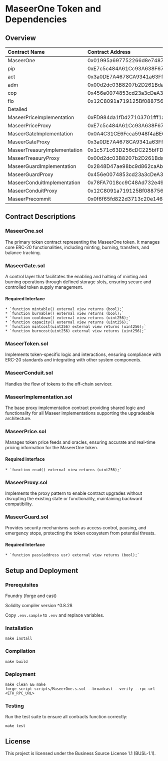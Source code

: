 # MaseerOne Token and Dependencies

## Overview

| Contract Name | Contract Address |
|:--------------|:-----------------|
| MaseerOne | 0x01995a697752266d8e748738aaa3f06464b8350b |
| pip | 0xE7c5c484A61Cc93A638F67906a9900d94b40FDA7 |
| act | 0x3a0DE7A4678CA9341a63Ffe78041385EdA65B128 |
| adm | 0x00d2dc03B8207b2D261Bda5D149Dd7FcF3bdF8d7 |
| cop | 0x456e0074853cd23a3cDeA3A1Bb85575eD9b1a718 |
| flo | 0x12C8091a719125Bf08875635c3Ed738510C56141 |
| Detailed | |
| MaseerPriceImplementation | 0xFD984da1fDd27103701fff1aA27CCBe361EC5344 |
| MaseerPriceProxy | 0xE7c5c484A61Cc93A638F67906a9900d94b40FDA7 |
| MaseerGateImplementation | 0x0A4C31CE6Fcca5948f4aBE6a7dF350A88993e249 |
| MaseerGateProxy | 0x3a0DE7A4678CA9341a63Ffe78041385EdA65B128 |
| MaseerTreasuryImplementation | 0x1c571c63D256cDC225bfFDc1d6602f3554F027AE |
| MaseerTreasuryProxy | 0x00d2dc03B8207b2D261Bda5D149Dd7FcF3bdF8d7 |
| MaseerGuardImplementation | 0x2848D47ae98bc9d862caAb91C1F236cef112dCCf |
| MaseerGuardProxy | 0x456e0074853cd23a3cDeA3A1Bb85575eD9b1a718 |
| MaseerConduitImplementation | 0x78FA7018cc9C48Ad732e49A491032eF47018d5fD |
| MaseerConduitProxy | 0x12C8091a719125Bf08875635c3Ed738510C56141 |
| MaseerPrecommit | 0x0f6f65fd822d3713c20e146ff66e4d83b050c31d |


## Contract Descriptions

### MaseerOne.sol

The primary token contract representing the MaseerOne token. It manages core ERC-20 functionalities, including minting, burning, transfers, and balance tracking.

### MaseerGate.sol

A control layer that facilitates the enabling and halting of minting and burning operations through defined storage slots, ensuring secure and controlled token supply management.

#### Required Interface

    * `function mintable() external view returns (bool);`
    * `function burnable() external view returns (bool);`
    * `function cooldown() external view returns (uint256);`
    * `function capacity() external view returns (uint256);`
    * `function mintcost(uint256) external view returns (uint256);`
    * `function burncost(uint256) external view returns (uint256);`

### MaseerToken.sol

Implements token-specific logic and interactions, ensuring compliance with ERC-20 standards and integrating with other system components.

### MaseerConduit.sol

Handles the flow of tokens to the off-chain servicer.

### MaseerImplementation.sol

The base proxy implementation contract providing shared logic and functionality for all Maseer implementations supporting the upgradeable architecture.

### MaseerPrice.sol

Manages token price feeds and oracles, ensuring accurate and real-time pricing information for the MaseerOne token.

#### Required interface

    * `function read() external view returns (uint256);`

### MaseerProxy.sol

Implements the proxy pattern to enable contract upgrades without disrupting the existing state or functionality, maintaining backward compatibility.

### MaseerGuard.sol

Provides security mechanisms such as access control, pausing, and emergency stops, protecting the token ecosystem from potential threats.

#### Required Interface

    * `function pass(address usr) external view returns (bool);`

## Setup and Deployment

### Prerequisites

Foundry (forge and cast)

Solidity compiler version ^0.8.28

Copy `.env.sample` to `.env` and replace variables.

### Installation

```
make install
```

### Compilation

```
make build
```

### Deployment

```
make clean && make
forge script scripts/MaseerOne.s.sol --broadcast --verify --rpc-url <ETH_RPC_URL>
```

### Testing

Run the test suite to ensure all contracts function correctly:

```
make test
```


## License

This project is licensed under the Business Source License 1.1 (BUSL-1.1).
